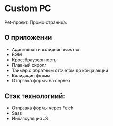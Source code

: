 # Custom PC

Pet-проект. Промо-страница.

## О приложении

- Адаптивная и валидная верстка
- БЭМ
- Кроссбраузернность
- Плавный скролл
- Таймер с обратным отсчетом до конца акции
- Валидация формы
- Отправка формы на сервер

## Стэк технологиий:

- Отправка формы через Fetch
- Sass
- Инкапсуляция JS



